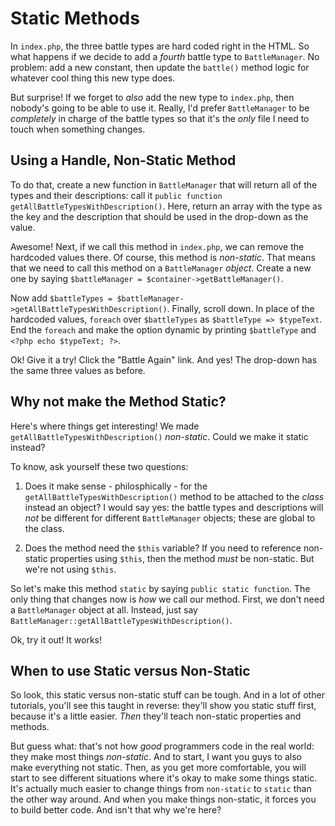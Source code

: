 # Static Methods

In `index.php`, the three battle types are hard coded right in the HTML. So what
happens if we decide to add a *fourth* battle type to `BattleManager`. No problem:
add a new constant, then update the `battle()` method logic for whatever cool thing
this new type does.

But surprise! If we forget to *also* add the new type to `index.php`, then nobody's
going to be able to use it. Really, I'd prefer `BattleManager` to be *completely* in charge
of the battle types so that it's the *only* file I need to touch when something changes.

## Using a Handle, Non-Static Method

To do that, create a new function in `BattleManager` that will return all of the
types and their descriptions: call it `public function getAllBattleTypesWithDescription()`.
Here, return an array with the type as the key and the description that should be
used in the drop-down as the value.

Awesome! Next, if we call this method in `index.php`, we can remove the hardcoded
values there. Of course, this method is *non-static*. That means that we need to
call this method on a `BattleManager` *object*. Create a new one by saying
`$battleManager = $container->getBattleManager()`.

Now add `$battleTypes = $battleManager->getAllBattleTypesWithDescription()`. Finally,
scroll down. In place of the hardcoded values, `foreach` over `$battleTypes` as
`$battleType => $typeText`. End the `foreach` and make the option dynamic by printing
`$battleType` and `<?php echo $typeText; ?>`.

Ok! Give it a try! Click the "Battle Again" link. And yes! The drop-down has the
same three values as before.

## Why not make the Method Static?

Here's where things get interesting! We made `getAllBattleTypesWithDescription()`
*non-static*. Could we make it static instead?

To know, ask yourself these two questions:

1. Does it make sense - philosphically - for the `getAllBattleTypesWithDescription()`
   method to be attached to the *class* instead an object? I would say yes: the
   battle types and descriptions will *not* be different for different `BattleManager`
   objects; these are global to the class.

2. Does the method need the `$this` variable? If you need to reference non-static
   properties using `$this`, then the method *must* be non-static. But we're not
   using `$this`.

So let's make this method `static` by saying `public static function`. The only
thing that changes now is *how* we call our method. First, we don't need a `BattleManager`
object at all. Instead, just say `BattleManager::getAllBattleTypesWithDescription()`.

Ok, try it out! It works!

## When to use Static versus Non-Static

So look, this static versus non-static stuff can be tough. And in a lot of other
tutorials, you'll see this taught in reverse: they'll show you static stuff first,
because it's a little easier. *Then* they'll teach non-static properties and methods.

But guess what: that's not how *good* programmers code in the real world: they make
most things *non-static*. And to start, I want you guys to also make everything not
static. Then, as you get more comfortable, you will start to see different situations
where it's okay to make some things static. It's actually much easier to change things
from `non-static` to `static` than the other way around. And when you make things
non-static, it forces you to build better code. And isn't that why we're here?
